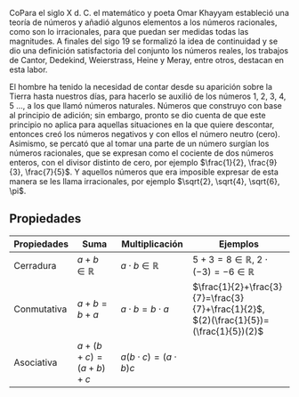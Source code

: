 CoPara el siglo X d. C. el matemático y poeta Omar Khayyam estableció una teoría de números y añadió algunos elementos a los números racionales, como son lo irracionales, para que puedan ser medidas todas las magnitudes. A finales del sigo 19 se formalizó la idea de continuidad y se dio una definición satisfactoria del conjunto los números reales, los trabajos de Cantor, Dedekind, Weierstrass, Heine y Meray, entre otros, destacan en esta labor.

El hombre ha tenido la necesidad de contar desde su aparición sobre la Tierra hasta nuestros días, para hacerlo se auxilió de los números 1, 2, 3, 4, 5 ..., a los que llamó números naturales. Números que construyo con base al principio de adición; sin embargo, pronto se dio cuenta de que este principio no aplica para aquellas situaciones en la que quiere descontar, entonces creó los números negativos y con ellos el número neutro (cero). Asimismo, se percató que al tomar una parte de un número surgían los números racionales, que se expresan como el cociente de dos números enteros, con el divisor distinto de cero, por ejemplo $\frac{1}{2}, \frac{9}{3}, \frac{7}{5}$. Y aquellos números que era imposible expresar de esta manera se les llama irracionales, por ejemplo $\sqrt{2}, \sqrt{4}, \sqrt{6}, \pi$.

## Propiedades
| Propiedades | Suma                 | Multiplicación             | Ejemplos                                                                               |
| ----------- | -------------------- | -------------------------- | -------------------------------------------------------------------------------------- |
| Cerradura   | $a+b \in \mathbb{R}$ | $a \cdot b \in \mathbb{R}$ | $5+3=8 \in \mathbb{R}$, $2 \cdot (-3) = -6 \in \mathbb{R}$                             |
| Conmutativa | $a+b = b+a$          | $a \cdot b = b \cdot a$    | $\frac{1}{2}+\frac{3}{7}=\frac{3}{7}+\frac{1}{2}$, $(2)(\frac{1}{5})=(\frac{1}{5})(2)$ |
| Asociativa            | $a+(b+c) = (a+b)+c$                     | $a(b \cdot c)= (a \cdot b)c$                           |                                                                                        |